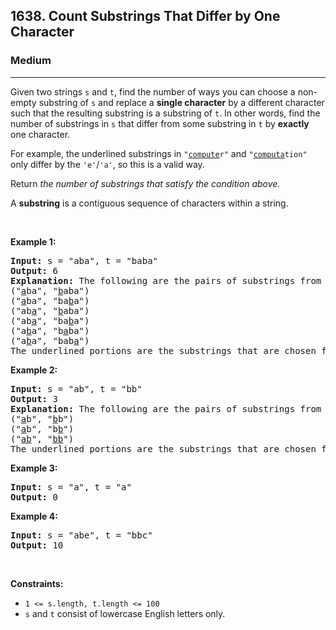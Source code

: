 <h2>1638. Count Substrings That Differ by One Character</h2><h3>Medium</h3><hr><div><p>Given two strings <code>s</code> and <code>t</code>, find the number of ways you can choose a non-empty substring of <code>s</code> and replace a <strong>single character</strong> by a different character such that the resulting substring is a substring of <code>t</code>. In other words, find the number of substrings in <code>s</code> that differ from some substring in <code>t</code> by <strong>exactly</strong> one character.</p>

<p>For example, the underlined substrings in <code>"<u>compute</u>r"</code> and <code>"<u>computa</u>tion"</code> only differ by the <code>'e'</code>/<code>'a'</code>, so this is a valid way.</p>

<p>Return <em>the number of substrings that satisfy the condition above.</em></p>

<p>A <strong>substring</strong> is a contiguous sequence of characters within a string.</p>

<p>&nbsp;</p>
<p><strong>Example 1:</strong></p>

<pre><strong>Input:</strong> s = "aba", t = "baba"
<strong>Output:</strong> 6
<strong>Explanation: </strong>The following are the pairs of substrings from s and t that differ by exactly 1 character:
("<u>a</u>ba", "<u>b</u>aba")
("<u>a</u>ba", "ba<u>b</u>a")
("ab<u>a</u>", "<u>b</u>aba")
("ab<u>a</u>", "ba<u>b</u>a")
("a<u>b</u>a", "b<u>a</u>ba")
("a<u>b</u>a", "bab<u>a</u>")
The underlined portions are the substrings that are chosen from s and t.
</pre>
​​<strong>Example 2:</strong>

<pre><strong>Input:</strong> s = "ab", t = "bb"
<strong>Output:</strong> 3
<strong>Explanation: </strong>The following are the pairs of substrings from s and t that differ by 1 character:
("<u>a</u>b", "<u>b</u>b")
("<u>a</u>b", "b<u>b</u>")
("<u>ab</u>", "<u>bb</u>")
​​​​The underlined portions are the substrings that are chosen from s and t.
</pre>
<strong>Example 3:</strong>

<pre><strong>Input:</strong> s = "a", t = "a"
<strong>Output:</strong> 0
</pre>

<p><strong>Example 4:</strong></p>

<pre><strong>Input:</strong> s = "abe", t = "bbc"
<strong>Output:</strong> 10
</pre>

<p>&nbsp;</p>
<p><strong>Constraints:</strong></p>

<ul>
	<li><code>1 &lt;= s.length, t.length &lt;= 100</code></li>
	<li><code>s</code> and <code>t</code> consist of lowercase English letters only.</li>
</ul>
</div>